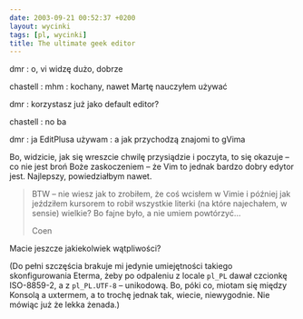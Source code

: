 ```yaml
---
date: 2003-09-21 00:52:37 +0200
layout: wycinki
tags: [pl, wycinki]
title: The ultimate geek editor
---
```


dmr
: o, vi widzę dużo, dobrze

chastell
: mhm
: kochany, nawet Martę nauczyłem używać

dmr
: korzystasz już jako default editor?

chastell
: no ba

dmr
: ja EditPlusa używam
: a jak przychodzą znajomi to gVima

Bo, widzicie, jak się wreszcie chwilę przysiądzie i poczyta, to się okazuje – co nie jest broń Boże zaskoczeniem – że Vim to jednak bardzo dobry edytor jest. Najlepszy, powiedziałbym nawet.

> BTW – nie wiesz jak to zrobiłem, że coś wcisłem w Vimie i później jak jeździłem kursorem to robił wszystkie literki (na które najechałem, w sensie) wielkie? Bo fajne było, a nie umiem powtórzyć…
>
> Coen

Macie jeszcze jakiekolwiek wątpliwości?

(Do pełni szczęścia brakuje mi jedynie umiejętności takiego skonfigurowania Eterma, żeby po odpaleniu z locale `pl_PL` dawał czcionkę ISO-8859-2, a z `pl_PL.UTF-8` – unikodową. Bo, póki co, miotam się między Konsolą a uxtermem, a to trochę jednak tak, wiecie, niewygodnie. Nie mówiąc już że lekka żenada.)
